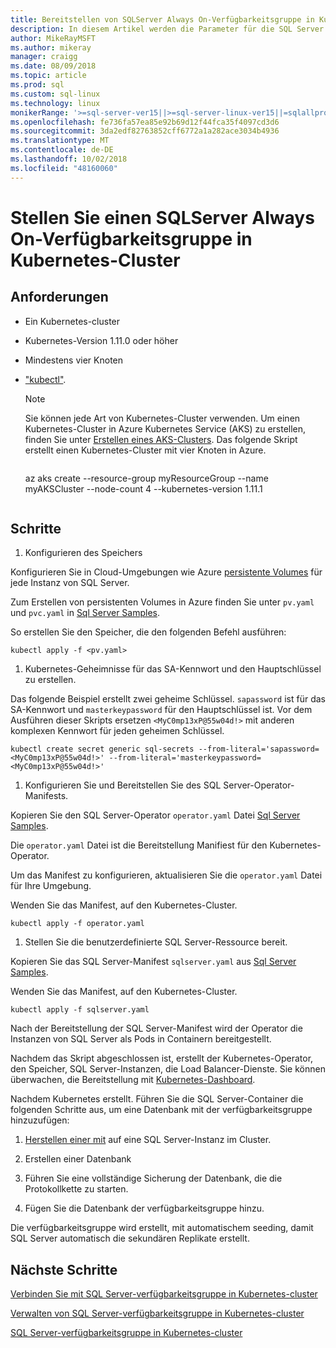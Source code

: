 ```yaml
---
title: Bereitstellen von SQLServer Always On-Verfügbarkeitsgruppe in Kubernetes-Cluster
description: In diesem Artikel werden die Parameter für die SQL Server Kubernetes Always On Availability Group-Operator globale Anforderungen erläutert.
author: MikeRayMSFT
ms.author: mikeray
manager: craigg
ms.date: 08/09/2018
ms.topic: article
ms.prod: sql
ms.custom: sql-linux
ms.technology: linux
monikerRange: '>=sql-server-ver15||>=sql-server-linux-ver15||=sqlallproducts-allversions'
ms.openlocfilehash: fe736fa57ea85e92b69d12f44fca35f4097cd3d6
ms.sourcegitcommit: 3da2edf82763852cff6772a1a282ace3034b4936
ms.translationtype: MT
ms.contentlocale: de-DE
ms.lasthandoff: 10/02/2018
ms.locfileid: "48160060"
---
```

# <a name="deploy-a-sql-server-always-on-availability-group-on-kubernetes-cluster"></a>Stellen Sie einen SQLServer Always On-Verfügbarkeitsgruppe in Kubernetes-Cluster

## <a name="requirements"></a>Anforderungen

- Ein Kubernetes-cluster
- Kubernetes-Version 1.11.0 oder höher
- Mindestens vier Knoten
- ["kubectl"](http://kubernetes.io/docs/tasks/tools/install-kubectl/).

  >[!NOTE]
  >Sie können jede Art von Kubernetes-Cluster verwenden. Um einen Kubernetes-Cluster in Azure Kubernetes Service (AKS) zu erstellen, finden Sie unter [Erstellen eines AKS-Clusters](http://docs.microsoft.com/azure/aks/create-cluster).
  > Das folgende Skript erstellt einen Kubernetes-Cluster mit vier Knoten in Azure.
  >```azure-cli
  az aks create --resource-group myResourceGroup --name myAKSCluster --node-count 4 --kubernetes-version 1.11.1
  >```

## <a name="steps"></a>Schritte

1. Konfigurieren des Speichers

  Konfigurieren Sie in Cloud-Umgebungen wie Azure [persistente Volumes](http://kubernetes.io/docs/concepts/storage/persistent-volumes/) für jede Instanz von SQL Server.

  Zum Erstellen von persistenten Volumes in Azure finden Sie unter `pv.yaml` und `pvc.yaml` in [Sql Server Samples](https://github.com/Microsoft/sql-server-samples/tree/master/samples/features/high%20availability/Kubernetes/sample-deployment-script/templates).

  So erstellen Sie den Speicher, die den folgenden Befehl ausführen:

  ```azurecli
  kubectl apply -f <pv.yaml>
  ```

1. Kubernetes-Geheimnisse für das SA-Kennwort und den Hauptschlüssel zu erstellen.

  Das folgende Beispiel erstellt zwei geheime Schlüssel. `sapassword` ist für das SA-Kennwort und `masterkeypassword` für den Hauptschlüssel ist. Vor dem Ausführen dieser Skripts ersetzen `<MyC0mp13xP@55w04d!>` mit anderen komplexen Kennwort für jeden geheimen Schlüssel.

   ```azurecli
   kubectl create secret generic sql-secrets --from-literal='sapassword=<MyC0mp13xP@55w04d!>' --from-literal='masterkeypassword=<MyC0mp13xP@55w04d!>'
   ```

1. Konfigurieren Sie und Bereitstellen Sie des SQL Server-Operator-Manifests.

  Kopieren Sie den SQL Server-Operator `operator.yaml` Datei [Sql Server Samples](https://github.com/Microsoft/sql-server-samples/tree/master/samples/features/high%20availability/Kubernetes/sample-manifest-files).

  Die `operator.yaml` Datei ist die Bereitstellung Manifiest für den Kubernetes-Operator.

  Um das Manifest zu konfigurieren, aktualisieren Sie die `operator.yaml` Datei für Ihre Umgebung.

  Wenden Sie das Manifest, auf den Kubernetes-Cluster.

  ```azurecli
  kubectl apply -f operator.yaml
  ```

1. Stellen Sie die benutzerdefinierte SQL Server-Ressource bereit.

  Kopieren Sie das SQL Server-Manifest `sqlserver.yaml` aus [Sql Server Samples](https://github.com/Microsoft/sql-server-samples/tree/master/samples/features/high%20availability/Kubernetes/sample-manifest-files).

  Wenden Sie das Manifest, auf den Kubernetes-Cluster.

  ```azurecli
  kubectl apply -f sqlserver.yaml
  ```

Nach der Bereitstellung der SQL Server-Manifest wird der Operator die Instanzen von SQL Server als Pods in Containern bereitgestellt.

Nachdem das Skript abgeschlossen ist, erstellt der Kubernetes-Operator, den Speicher, SQL Server-Instanzen, die Load Balancer-Dienste. Sie können überwachen, die Bereitstellung mit [Kubernetes-Dashboard](http://docs.microsoft.com/azure/aks/kubernetes-dashboard).

Nachdem Kubernetes erstellt. Führen Sie die SQL Server-Container die folgenden Schritte aus, um eine Datenbank mit der verfügbarkeitsgruppe hinzuzufügen:

1. [Herstellen einer mit](sql-server-linux-kubernetes-connect.md) auf eine SQL Server-Instanz im Cluster.

1. Erstellen einer Datenbank

1. Führen Sie eine vollständige Sicherung der Datenbank, die die Protokollkette zu starten.

1. Fügen Sie die Datenbank der verfügbarkeitsgruppe hinzu.

Die verfügbarkeitsgruppe wird erstellt, mit automatischem seeding, damit SQL Server automatisch die sekundären Replikate erstellt.

## <a name="next-steps"></a>Nächste Schritte

[Verbinden Sie mit SQL Server-verfügbarkeitsgruppe in Kubernetes-cluster](sql-server-linux-kubernetes-connect.md)

[Verwalten von SQL Server-verfügbarkeitsgruppe in Kubernetes-cluster](sql-server-linux-kubernetes-manage.md)

[SQL Server-verfügbarkeitsgruppe in Kubernetes-cluster](sql-server-ag-kubernetes.md)
